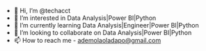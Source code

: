 - 👋 Hi, I’m @techacct
- 👀 I’m interested in  Data Analysis|Power BI|Python
- 🌱 I’m currently learning Data Analysis|Engineer|Power BI|Python
- 💞️ I’m looking to collaborate on Data Analysis|Power BI|Python
- 📫 How to reach me - ademolaoladapo@gmail.com

<!---
techacct/techacct is a ✨ special ✨ repository because its `README.md` (this file) appears on your GitHub profile.
You can click the Preview link to take a look at your changes.
--->
